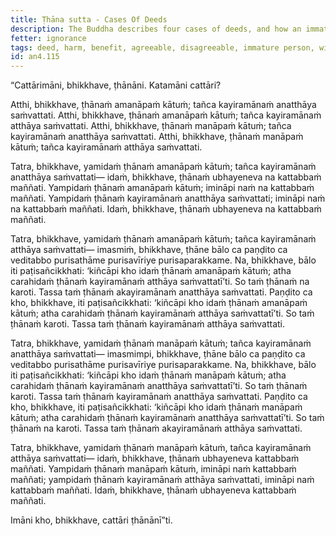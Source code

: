 ```yaml
---
title: Ṭhāna sutta - Cases Of Deeds
description: The Buddha describes four cases of deeds, and how an immature person and a wise person are to be understood by their responses to deeds that are disagreeable but lead to benefit and deeds that are agreeable but lead to harm.
fetter: ignorance
tags: deed, harm, benefit, agreeable, disagreeable, immature person, wise person, resilience, energy, continued effort, discernment, good sense, an, an4
id: an4.115
---
```


“Cattārimāni, bhikkhave, ṭhānāni. Katamāni cattāri?

Atthi, bhikkhave, ṭhānaṁ amanāpaṁ kātuṁ; tañca kayiramānaṁ anatthāya saṁvattati.
Atthi, bhikkhave, ṭhānaṁ amanāpaṁ kātuṁ; tañca kayiramānaṁ atthāya saṁvattati.
Atthi, bhikkhave, ṭhānaṁ manāpaṁ kātuṁ; tañca kayiramānaṁ anatthāya saṁvattati.
Atthi, bhikkhave, ṭhānaṁ manāpaṁ kātuṁ; tañca kayiramānaṁ atthāya saṁvattati.

Tatra, bhikkhave, yamidaṁ ṭhānaṁ amanāpaṁ kātuṁ; tañca kayiramānaṁ anatthāya saṁvattati— idaṁ, bhikkhave, ṭhānaṁ ubhayeneva na kattabbaṁ maññati. Yampidaṁ ṭhānaṁ amanāpaṁ kātuṁ; imināpi naṁ na kattabbaṁ maññati. Yampidaṁ ṭhānaṁ kayiramānaṁ anatthāya saṁvattati; imināpi naṁ na kattabbaṁ maññati. Idaṁ, bhikkhave, ṭhānaṁ ubhayeneva na kattabbaṁ maññati.

Tatra, bhikkhave, yamidaṁ ṭhānaṁ amanāpaṁ kātuṁ; tañca kayiramānaṁ atthāya saṁvattati— imasmiṁ, bhikkhave, ṭhāne bālo ca paṇḍito ca veditabbo purisathāme purisavīriye purisaparakkame. Na, bhikkhave, bālo iti paṭisañcikkhati: ‘kiñcāpi kho idaṁ ṭhānaṁ amanāpaṁ kātuṁ; atha carahidaṁ ṭhānaṁ kayiramānaṁ atthāya saṁvattatī’ti. So taṁ ṭhānaṁ na karoti. Tassa taṁ ṭhānaṁ akayiramānaṁ anatthāya saṁvattati. Paṇḍito ca kho, bhikkhave, iti paṭisañcikkhati: ‘kiñcāpi kho idaṁ ṭhānaṁ amanāpaṁ kātuṁ; atha carahidaṁ ṭhānaṁ kayiramānaṁ atthāya saṁvattatī’ti. So taṁ ṭhānaṁ karoti. Tassa taṁ ṭhānaṁ kayiramānaṁ atthāya saṁvattati.

Tatra, bhikkhave, yamidaṁ ṭhānaṁ manāpaṁ kātuṁ; tañca kayiramānaṁ anatthāya saṁvattati— imasmimpi, bhikkhave, ṭhāne bālo ca paṇḍito ca veditabbo purisathāme purisavīriye purisaparakkame. Na, bhikkhave, bālo iti paṭisañcikkhati: ‘kiñcāpi kho idaṁ ṭhānaṁ manāpaṁ kātuṁ; atha carahidaṁ ṭhānaṁ kayiramānaṁ anatthāya saṁvattatī’ti. So taṁ ṭhānaṁ karoti. Tassa taṁ ṭhānaṁ kayiramānaṁ anatthāya saṁvattati. Paṇḍito ca kho, bhikkhave, iti paṭisañcikkhati: ‘kiñcāpi kho idaṁ ṭhānaṁ manāpaṁ kātuṁ; atha carahidaṁ ṭhānaṁ kayiramānaṁ anatthāya saṁvattatī’ti. So taṁ ṭhānaṁ na karoti. Tassa taṁ ṭhānaṁ akayiramānaṁ atthāya saṁvattati.

Tatra, bhikkhave, yamidaṁ ṭhānaṁ manāpaṁ kātuṁ, tañca kayiramānaṁ atthāya saṁvattati— idaṁ, bhikkhave, ṭhānaṁ ubhayeneva kattabbaṁ maññati. Yampidaṁ ṭhānaṁ manāpaṁ kātuṁ, imināpi naṁ kattabbaṁ maññati; yampidaṁ ṭhānaṁ kayiramānaṁ atthāya saṁvattati, imināpi naṁ kattabbaṁ maññati. Idaṁ, bhikkhave, ṭhānaṁ ubhayeneva kattabbaṁ maññati.

Imāni kho, bhikkhave, cattāri ṭhānānī”ti.